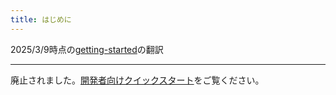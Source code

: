 ```yaml
---
title: はじめに
---
```


2025/3/9時点の[getting-started](https://github.com/AsahiLinux/docs/blob/main/docs/sw/getting-started.md)の翻訳

---
廃止されました。[開発者向けクイックスタート](../platform/dev-quickstart.md)をご覧ください。

